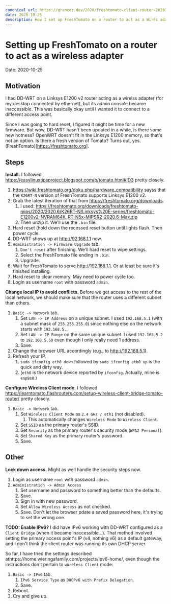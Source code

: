 ```yaml
---
canonical_url: https://grencez.dev/2020/freshtomato-client-router-20201025
date: 2020-10-25
description: How I set up FreshTomato on a router to act as a Wi-Fi adapter.
---
```


# Setting up FreshTomato on a router to act as a wireless adapter

Date: 2020-10-25

## Motivation

I had DD-WRT on a Linksys E1200 v2 router acting as a wirelss adapter (for my desktop connected by ethernet), but its admin console became inaccessible.
This was basically okay until I wanted it to connect to a different access point.

Since I was going to hard reset, I figured it might be time for a new firmware.
But wow, DD-WRT hasn't been updated in a while, is there some new hotness?
OpenWRT doesn't fit in the Linksys E1200 memory, so that's not an option.
Is there a fresh version of Tomato?
Turns out, yes. (FreshTomato)[https://freshtomato.org].

## Steps

**Install.** I followed https://easylinuxtipsproject.blogspot.com/p/tomato.html#ID3 pretty closely.

1. https://wiki.freshtomato.org/doku.php/hardware_compatibility sayss that the `K26RT-N` version of FreshTomato supports Linksys E1200 v2.
1. Grab the latest iteration of that from https://freshtomato.org/downloads.
   1. I used: https://freshtomato.org/downloads/freshtomato-mips/2020/2020.6/K26RT-N/Linksys%20E-series/freshtomato-E1200v2-NVRAM64K_RT-N5x-MIPSR2-2020.6-Max.zip
   1. Then unzip it. We'll use the `.bin` file.
1. Hard reset (hold down the recessed reset button until lights flash. Then power cycle.
1. DD-WRT shows up at http://92.168.1.1 now.
1. `Administration -> Firmware Upgrade` tab.
   1. `Don't reset` after finishing. We'll hard reset to wipe settings.
   1. Select the FreshTomato file ending in `.bin`.
   1. Upgrade.
1. Wait for FreshTomato to serve http://192.168.1.1. Or at least be sure it's finished installing.
1. Hard reset to clear memory. May need to power cycle too.
1. Login as username `root` with password `admin`.

**Change local IP to avoid conflicts.** Before we get access to the rest of the local network, we should make sure that the router uses a different subnet than others.

1. `Basic -> Network` tab.
   1. Set `LAN -> IP Address` on a unique subnet. I used `192.168.5.1` (with a subnet mask of `255.255.255.0`) since nothing else on the network starts with `192.168.5.`.
   1. Set `LAN -> IP Range` on the same unique subnet. I used `192.168.5.2` to `192.168.5.50` even though I only really need 1 address.
   1. Save.
1. Change the browser URL accordingly (e.g., to http://192.168.5.1).
1. Refresh your IP.
   1. `sudo ifconfig eth0 down` followed by `sudo ifconfig eth0 up` is the quick and dirty way.
   1. (`eth0` is the network device reported by `ifconfig`. Actually, mine is `enp9s0`.)

**Configure Wireless Client mode.** I followed https://learntomato.flashrouters.com/setup-wireless-client-bridge-tomato-router/ pretty closely.

1. `Basic -> Network` tab.
   1. Set `Wireless Client Mode` as `2.4 GHz / eth1` (not disabled).
      1. This automatically changes `Wireless Mode` to `Wireless Client`.
   1. Set `SSID` as the primary router's SSID.
   1. Set `Security` as the primary router's security mode (`WPA2 Personal`).
   1. Set `Shared Key` as the primary router's password.
   1. Save.

## Other

**Lock down access.** Might as well handle the security steps now.

1. Login as username `root` with password `admin`.
1. `Administration -> Admin Access`
   1. Set username and password to something better than the defaults.
   1. Save.
   1. Sign in with new password.
   1. Set `Allow Wireless Access` as not checked.
   1. Save. Don't let the browser pdate a saved password here, it's trying to set the wrong one.

**TODO: Enable IPv6?**
I did have IPv6 working with DD-WRT configured as a `Client Bridge` (when it became inaccessible...).
That method involved setting the primary access point's IP (v4, nothing v6) as a default gateway, and I don't think the client router was running its own DHCP server.

So far, I have tried the settings described athttps://home.wieringafamily.com/projects/ipv6-home/, even though the instructions don't pertain to `wWreless Client` mode:

1. `Basic -> IPv6` tab.
   1. `IPv6 Service Type` as `DHCPv6 with Prefix Delegation`.
   1. Save.
1. Reboot.
1. Cry and give up.

